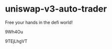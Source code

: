 # uniswap-v3-auto-trader
Free your hands in the defi world!






















































9Wh4Ou

9TEjLhgVT
